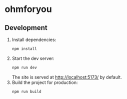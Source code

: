 # ohmforyou

## Development

1. Install dependencies:
   ```bash
   npm install
   ```
2. Start the dev server:
   ```bash
   npm run dev
   ```
   The site is served at <http://localhost:5173/> by default.
3. Build the project for production:
   ```bash
   npm run build
   ```
